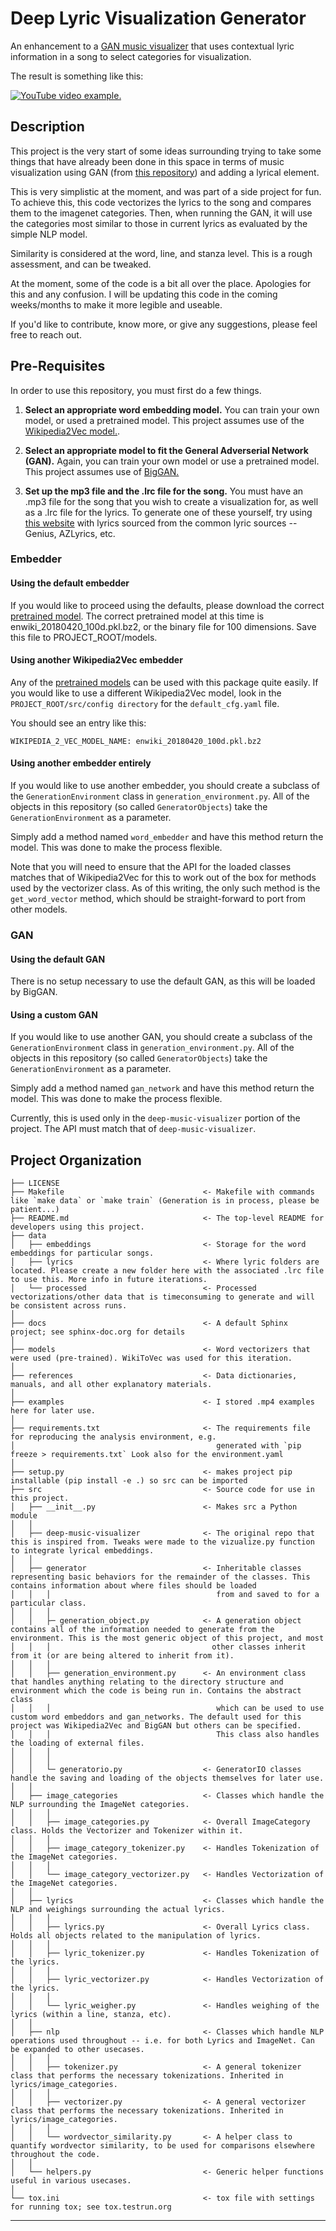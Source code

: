 # Deep Lyric Visualization Generator

An enhancement to a [GAN music visualizer](https://github.com/msieg/deep-music-visualizer) that uses contextual lyric information
in a song to select categories for visualization.


The result is something like this:

 [![YouTube video example.](https://img.youtube.com/vi/kkpWfGzoems/0.jpg)](https://www.youtube.com/watch?v=kkpWfGzoems)

## Description

This project is the very start of some ideas surrounding trying to take some
things that have already been done in this space in terms of music visualization
using GAN (from [this repository](https://github.com/msieg/deep-music-visualizer))
and adding a lyrical element.

This is very simplistic at the moment, and was part of a side project for fun.
To achieve this, this code vectorizes the lyrics to the song and compares them
to the imagenet categories. Then, when running the GAN, it will use the categories
most similar to those in current lyrics as evaluated by the simple NLP model.

Similarity is considered at the word, line, and stanza level. This is a rough
assessment, and can be tweaked.

At the moment, some of the code is a bit all over the place. Apologies for this
and any confusion. I will be updating this code in the coming weeks/months
to make it more legible and useable.

If you'd like to contribute, know more, or give any suggestions, please feel
free to reach out.

## Pre-Requisites


In order to use this repository, you must first do a few things.

1. **Select an appropriate word embedding model.** You can train your own model, or
used a pretrained model. This project assumes use of the [Wikipedia2Vec model.](https://wikipedia2vec.github.io/wikipedia2vec).

2. **Select an appropriate model to fit the General Adverserial Network (GAN).**
Again, you can train your own model or use a pretrained model. This project
 assumes use of [BigGAN.](https://arxiv.org/abs/1809.11096)

3. **Set up the mp3 file and the .lrc file for the song.** You must have an .mp3
file for the song that you wish to create a visualization for, as well as a
.lrc file for the lyrics. To generate one of these yourself, try using
[this website](https://lrcgenerator.com/) with lyrics sourced from the common
lyric sources -- Genius, AZLyrics, etc.

### Embedder

#### Using the default embedder

If you would like to proceed using the defaults, please download the correct
[pretrained model](https://wikipedia2vec.github.io/wikipedia2vec/pretrained/).
The correct pretrained model at this time is enwiki_20180420_100d.pkl.bz2, or
the binary file for 100 dimensions. Save this file to PROJECT_ROOT/models.

#### Using another Wikipedia2Vec embedder

Any of the [pretrained models](https://wikipedia2vec.github.io/wikipedia2vec/pretrained/) can be used with this package quite easily.
If you would like to use a different Wikipedia2Vec model, look in the
`PROJECT_ROOT/src/config directory` for the `default_cfg.yaml` file.

You should see an entry like this:

```
WIKIPEDIA_2_VEC_MODEL_NAME: enwiki_20180420_100d.pkl.bz2
```

#### Using another embedder entirely

If you would like to use another embedder, you should create a subclass of the
`GenerationEnvironment` class in `generation_environment.py`. All of the
objects in this repository (so called `GeneratorObjects`) take the
`GenerationEnvironment` as a parameter.

Simply add a method named `word_embedder` and have this method return the model.
This was done to make the process flexible.

Note that you will need to ensure that the API for the loaded classes matches
that of Wikipedia2Vec for this to work out of the box for methods used by the
vectorizer class. As of this writing, the only such method is the
`get_word_vector` method, which should be straight-forward to port from
other models.


### GAN

#### Using the default GAN

There is no setup necessary to use the default GAN, as this will be loaded by
BigGAN.

#### Using a custom GAN

If you would like to use another GAN, you should create a subclass of the
`GenerationEnvironment` class in `generation_environment.py`. All of the
objects in this repository (so called `GeneratorObjects`) take the
`GenerationEnvironment` as a parameter.

Simply add a method named `gan_network` and have this method return the model.
This was done to make the process flexible.

Currently, this is used only in the `deep-music-visualizer` portion of the
project. The API must match that of `deep-music-visualizer`.

Project Organization
------------

    ├── LICENSE
    ├── Makefile                               <- Makefile with commands like `make data` or `make train` (Generation is in process, please be patient...)
    ├── README.md                              <- The top-level README for developers using this project.
    ├── data
    │   ├── embeddings                         <- Storage for the word embeddings for particular songs.
    │   ├── lyrics                             <- Where lyric folders are located. Please create a new folder here with the associated .lrc file to use this. More info in future iterations.
    │   └── processed                          <- Processed vectorizations/other data that is timeconsuming to generate and will be consistent across runs.
    │
    ├── docs                                   <- A default Sphinx project; see sphinx-doc.org for details
    │
    ├── models                                 <- Word vectorizers that were used (pre-trained). WikiToVec was used for this iteration.
    │
    ├── references                             <- Data dictionaries, manuals, and all other explanatory materials.
    │
    ├── examples                               <- I stored .mp4 examples here for later use.
    │
    ├── requirements.txt                       <- The requirements file for reproducing the analysis environment, e.g.
    │                                             generated with `pip freeze > requirements.txt` Look also for the environment.yaml
    │
    ├── setup.py                               <- makes project pip installable (pip install -e .) so src can be imported
    ├── src                                    <- Source code for use in this project.
    │   ├── __init__.py                        <- Makes src a Python module
    │   │
    │   ├── deep-music-visualizer              <- The original repo that this is inspired from. Tweaks were made to the vizualize.py function to integrate lyrical embeddings.
    │   │
    │   ├── generator                          <- Inheritable classes representing basic behaviors for the remainder of the classes. This contains information about where files should be loaded
    │   │   │                                     from and saved to for a particular class.
    │   │   │
    │   │   ├─ generation_object.py            <- A generation object contains all of the information needed to generate from the environment. This is the most generic object of this project, and most
    │   │   │                                    other classes inherit from it (or are being altered to inherit from it).
    │   │   │
    │   │   ├── generation_environment.py      <- An environment class that handles anything relating to the directory structure and environment which the code is being run in. Contains the abstract class
    │   │   │                                     which can be used to use custom word embeddors and gan_networks. The default used for this project was Wikipedia2Vec and BigGAN but others can be specified.
    │   │   │                                     This class also handles the loading of external files.
    │   │   │
    │   │   │
    │   │   └─ generatorio.py                  <- GeneratorIO classes handle the saving and loading of the objects themselves for later use.
    │   │
    │   ├── image_categories                   <- Classes which handle the NLP surrounding the ImageNet categories.
    │   │   │
    │   │   ├── image_categories.py            <- Overall ImageCategory class. Holds the Vectorizer and Tokenizer within it.
    │   │   │
    │   │   ├── image_category_tokenizer.py    <- Handles Tokenization of the ImageNet categories.
    │   │   │
    │   │   └── image_category_vectorizer.py   <- Handles Vectorization of the ImageNet categories.
    │   │
    │   ├── lyrics                             <- Classes which handle the NLP and weighings surrounding the actual lyrics.
    │   │   │
    │   │   ├── lyrics.py                      <- Overall Lyrics class. Holds all objects related to the manipulation of lyrics.
    │   │   │
    │   │   ├── lyric_tokenizer.py             <- Handles Tokenization of the lyrics.
    │   │   │
    │   │   ├── lyric_vectorizer.py            <- Handles Vectorization of the lyrics.
    │   │   │
    │   │   └── lyric_weigher.py               <- Handles weighing of the lyrics (within a line, stanza, etc).
    │   │
    │   ├── nlp                                <- Classes which handle NLP operations used throughout -- i.e. for both Lyrics and ImageNet. Can be expanded to other usecases.
    │   │   │
    │   │   ├── tokenizer.py                   <- A general tokenizer class that performs the necessary tokenizations. Inherited in lyrics/image_categories.
    │   │   │
    │   │   ├── vectorizer.py                  <- A general vectorizer class that performs the necessary tokenizations. Inherited in lyrics/image_categories.
    │   │   │
    │   │   └── wordvector_similarity.py       <- A helper class to quantify wordvector similarity, to be used for comparisons elsewhere throughout the code.
    │   │
    │   └── helpers.py                         <- Generic helper functions useful in various usecases.
    │
    └── tox.ini                                <- tox file with settings for running tox; see tox.testrun.org


--------